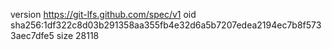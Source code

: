 version https://git-lfs.github.com/spec/v1
oid sha256:1df322c8d03b291358aa355fb4e32d6a5b7207edea2194ec7b8f5733aec7dfe5
size 28118

